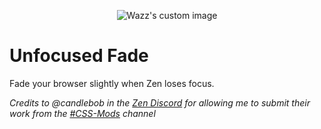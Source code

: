 <p align="center">
  <img src="https://github.com/user-attachments/assets/413dcbe1-d3cc-42b0-afd2-847310b7705c" alt="Wazz's custom image"/>
</p>


# Unfocused Fade
Fade your browser slightly when Zen loses focus.

*Credits to @candlebob in the [Zen Discord](https://discord.gg/zen-browser) for allowing me to submit their work from the [#CSS-Mods](https://discord.com/channels/1088172780480114748/1281374861536526356) channel*

